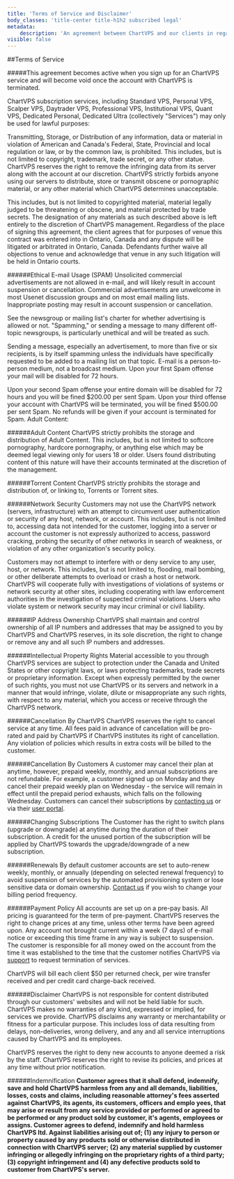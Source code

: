 ```yaml
---
title: 'Terms of Service and Disclaimer'
body_classes: 'title-center title-h1h2 subscribed legal'
metadata:
    description: 'An agreement between ChartVPS and our clients in regards to their expectations and usage of our servers'
visible: false
---
```


##Terms of Service

#####This agreement becomes active when you sign up for an ChartVPS service and will become void once the account with ChartVPS is terminated.

ChartVPS subscription services, including Standard VPS, Personal VPS, Scalper VPS, Daytrader VPS, Professional VPS, Institutional VPS, Quant VPS, Dedicated Personal, Dedicated Ultra (collectively "Services") may only be used for lawful purposes:

Transmitting, Storage, or Distribution of any information, data or material in violation of American and Canada's Federal, State, Provincial and local regulation or law, or by the common law, is prohibited. This includes, but is not limited to copyright, trademark, trade secret, or any other statue. ChartVPS reserves the right to remove the infringing data from its server along with the account at our discretion. ChartVPS strictly forbids anyone using our servers to distribute, store or transmit obscene or pornographic material, or any other material which ChartVPS determines unacceptable.

This includes, but is not limited to copyrighted material, material legally judged to be threatening or obscene, and material protected by trade secrets. The designation of any materials as such described above is left entirely to the discretion of ChartVPS management. Regardless of the place of signing this agreement, the client agrees that for purposes of venue this contract was entered into in Ontario, Canada and any dispute will be litigated or arbitrated in Ontario, Canada. Defendants further waive all objections to venue and acknowledge that venue in any such litigation will be held in Ontario courts.

######Ethical E-mail Usage (SPAM)
Unsolicited commercial advertisements are not allowed in e-mail, and will likely result in account suspension or cancellation. Commercial advertisements are unwelcome in most Usenet discussion groups and on most email mailing lists. Inappropriate posting may result in account suspension or cancellation.

See the newsgroup or mailing list's charter for whether advertising is allowed or not. "Spamming," or sending a message to many different off-topic newsgroups, is particularly unethical and will be treated as such.

Sending a message, especially an advertisement, to more than five or six recipients, is by itself spamming unless the individuals have specifically requested to be added to a mailing list on that topic. E-mail is a person-to-person medium, not a broadcast medium. Upon your first Spam offense your mail will be disabled for 72 hours.

Upon your second Spam offense your entire domain will be disabled for 72 hours and you will be fined $200.00 per sent Spam. Upon your third offense your account with ChartVPS will be terminated, you will be fined $500.00 per sent Spam. No refunds will be given if your account is terminated for Spam. Adult Content:

######Adult Content
ChartVPS strictly prohibits the storage and distribution of Adult Content. This includes, but is not limited to softcore pornography, hardcore pornography, or anything else which may be deemed legal viewing only for users 18 or older. Users found distributing content of this nature will have their accounts terminated at the discretion of the management.

######Torrent Content
ChartVPS strictly prohibits the storage and distribution of, or linking to, Torrents or Torrent sites.

######Network Security
Customers may not use the ChartVPS network (servers, infrastructure) with an attempt to circumvent user authentication or security of any host, network, or account. This includes, but is not limited to, accessing data not intended for the customer, logging into a server or account the customer is not expressly authorized to access, password cracking, probing the security of other networks in search of weakness, or violation of any other organization's security policy.

Customers may not attempt to interfere with or deny service to any user, host, or network. This includes, but is not limited to, flooding, mail bombing, or other deliberate attempts to overload or crash a host or network. ChartVPS will cooperate fully with investigations of violations of systems or network security at other sites, including cooperating with law enforcement authorities in the investigation of suspected criminal violations. Users who violate system or network security may incur criminal or civil liability.

######IP Address Ownership
ChartVPS shall maintain and control ownership of all IP numbers and addresses that may be assigned to you by ChartVPS and ChartVPS reserves, in its sole discretion, the right to change or remove any and all such IP numbers and addresses.

######Intellectual Property Rights
Material accessible to you through ChartVPS services are subject to protection under the Canada and United States or other copyright laws, or laws protecting trademarks, trade secrets or proprietary information. Except when expressly permitted by the owner of such rights, you must not use ChartVPS or its servers and network in a manner that would infringe, violate, dilute or misappropriate any such rights, with respect to any material, which you access or receive through the ChartVPS network.

######Cancellation By ChartVPS
ChartVPS reserves the right to cancel service at any time. All fees paid in advance of cancellation will be pro-rated and paid by ChartVPS if ChartVPS institutes its right of cancellation. Any violation of policies which results in extra costs will be billed to the customer.

######Cancellation By Customers
A customer may cancel their plan at anytime, however, prepaid weekly, monthly, and annual subscriptions are not refundable. For example, a customer signed up on Monday and they cancel their prepaid weekly plan on Wednesday - the service will remain in effect until the prepaid period exhausts, which falls on the following Wednesday. Customers can cancel their subscriptions by [contacting us](/contact) or via their [user portal](/client).

######Changing Subscriptions
The Customer has the right to switch plans (upgrade or downgrade) at anytime during the duration of their subscription. A credit for the unused portion of the subscription will be applied by ChartVPS towards the upgrade/downgrade of a new subscription.

######Renewals
By default customer accounts are set to auto-renew weekly, monthly, or annually (depending on selected renewal frequency) to avoid suspension of services by the automated provisioning system or lose sensitive data or domain ownership. [Contact us](/contact) if you wish to change your billing period frequency.

######Payment Policy
All accounts are set up on a pre-pay basis. All pricing is guaranteed for the term of pre-payment. ChartVPS reserves the right to change prices at any time, unless other terms have been agreed upon. Any account not brought current within a week (7 days) of e-mail notice or exceeding this time frame in any way is subject to suspension. The customer is responsible for all money owed on the account from the time it was established to the time that the customer notifies ChartVPS via [support](/contact) to request termination of services.

ChartVPS will bill each client $50 per returned check, per wire transfer received and per credit card charge-back received.

######Disclaimer
ChartVPS is not responsible for content distributed through our customers' websites and will not be held liable for such. ChartVPS makes no warranties of any kind, expressed or implied, for services we provide. ChartVPS disclaims any warranty or merchantability or fitness for a particular purpose. This includes loss of data resulting from delays, non-deliveries, wrong delivery, and any and all service interruptions caused by ChartVPS and its employees.

ChartVPS reserves the right to deny new accounts to anyone deemed a risk by the staff. ChartVPS reserves the right to revise its policies, and prices at any time without prior notification.

######Indemnification
**Customer agrees that it shall defend, indemnify, save and hold ChartVPS harmless from any and all demands, liabilities, losses, costs and claims, including reasonable attorney's fees asserted against ChartVPS, its agents, its customers, officers and emplo yees, that may arise or result from any service provided or performed or agreed to be performed or any product sold by customer, it's agents, employees or assigns. Customer agrees to defend, indemnify and hold harmless ChartVPS ltd. Against liabilities arising out of; (1) any injury to person or property caused by any products sold or otherwise distributed in connection with ChartVPS server; (2) any material supplied by customer infringing or allegedly infringing on the proprietary rights of a third party; (3) copyright infringement and (4) any defective products sold to customer from ChartVPS's server.**

